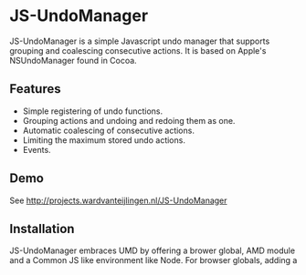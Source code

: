 JS-UndoManager
==============

JS-UndoManager is a simple Javascript undo manager that supports grouping and coalescing consecutive actions. It is based on Apple's NSUndoManager found in Cocoa.

Features
--------
- Simple registering of undo functions.
- Grouping actions and undoing and redoing them as one.
- Automatic coalescing of consecutive actions.
- Limiting the maximum stored undo actions.
- Events.

Demo
--------
See http://projects.wardvanteijlingen.nl/JS-UndoManager

Installation
--------
JS-UndoManager embraces UMD by offering a brower global, AMD module and a Common JS like environment like Node.
For browser globals, adding a <script> tag to the HTML document is enough. For AMD, you can use something like Require JS.

Usage
--------
Every UndoManager keeps it's own undo and redo stacks. You can use multiple instances to have separate undo contexts.

###Registering undo actions###
Registering undo actions is done using `registerUndoAction(target, func, arg, data)`.
When the action is undone, the function `func` will be called with the array `arg` as arguments and `target` as `this`.
The `data` argument is optional and purely for the programmer, it will be passed back in the callbacks. You can use it to identify which action is undone/redone.
When an action is registered while undoing, it is added to the redo stack. This way, the redo stack is automatically populated. Registering an action while not undoing or redoing will clear the redo stack to ensure integrity and avoid invalid states.

````javascript
var value = 0;

var manager = new UndoManager();

function changeSomething(newValue) {
  var userData = {kind: "valueChange"};

  //Push the old value to the undo stack.
  manager.registerUndoAction(this, changeSomething, [value], userData);
  value = newValue;
}
````

You can also register an anonymous function as an undo action:

````javascript
var userData = {kind: "something"};
manager.registerUndoFunction(function() {
  //Do something
}, userData);
````


###Performing undo and redo###
````javascript
manager.undo();
manager.redo();
````

###Checking undo and redo ability###
You can check wheter undoing and redoing is possible with `canUndo()` and `canRedo()`.

###Limiting the undo stack###
You can set the maximum amount of saved actions by using the `setMaxUndoLevels()` property.
When a new registered action causes the stack to grow bigger than the max level, the oldest undo action will be discarded.
Set to 'null' to have unlimited levels.

###Grouping undo actions###

Undo actions can be grouped. Grouped actions will be undone and redone as one.
Opening and closing group is done as follows. Multiple groups can be nested within each other. Just make sure to balance begin and end calls.
````javascript
manager.beginGrouping();
//Make changes here
manager.endGrouping();
````

###Coalescing actions###
Sometimes you want to make a lot of changes but really only need to save the first or last change. For example when a lot of mouse events are fired, which all update a model property.
Groups can automatically coalesce these actions for you. This is done by setting the coalesce mode when beginning a group.
UndoManager supports several coalesce modes. When you don't explicitly pass a coalesce mode, the default mode _NONE_ will be used.

````javascript
manager.beginGrouping(UndoManager.COALESCE_MODE.CONSECUTIVE_DUPLICATES);
//Make changes here
manager.endGrouping();
````

#####UndoManager.COALESCE_MODE.NONE#####
No coalescing. All actions will be recorded and undone / redone. (AAABBB > AAABBB)

#####UndoManager.COALESCE_MODE.FIRST#####
Only record the first registed action. (AAABBB > A)

#####UndoManager.COALESCE_MODE.LAST#####
Only record the last registered action. (AAABBB > B)

#####UndoManager.COALESCE_MODE.CONSECUTIVE_DUPLICATES#####
Only record action if it's not the same function as the previous recorded action. (AAABBB > AB)

#####UndoManager.COALESCE_MODE.DUPLICATES#####
Only record action if it's not a duplicate of any previous recorded action. (ABABAB > AB);


###Altering the undo and redo stacks###
You can manually empty the undo and redo stacks by using `clearUndo()` and `clearRedo()`.


###Events###
UndoManager dispatches several events to keep you posted of changes in the undo context.

#####onundo#####
Dispatched when an action is undone. This is fired for each action if entire groups are undone/redone.
This callback is passed 1 argument containing the following values:
- Data: The data passed when the action was registered.
- Manager: The UndoManager that performed the action.

#####onredo#####
Dispatched when an action is redone. This is fired for each action if entire groups are undone/redone.
This callback is passed 1 argument containing the following values:
- Data: The data passed when the action was registered.
- Manager: The UndoManager that performed the action.

#####onchange#####
Dispatched when a change in the undo/redo stack occurred. For example: when a new action is registered or when undo/redo is called.
This callback is passed 1 argument containing the following values:
- Manager: The UndoManager that performed the action.

TODO
--------
- Write tests

